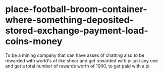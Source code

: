 # place-football-broom-container-where-something-deposited-stored-exchange-payment-load-coins-money
To be a mining company that can have asses of chatting  also to be rewarded with world's of like shear and get rewarded with pi just any one and get a total number of rewards worth of 1000, to get paid with a pi
